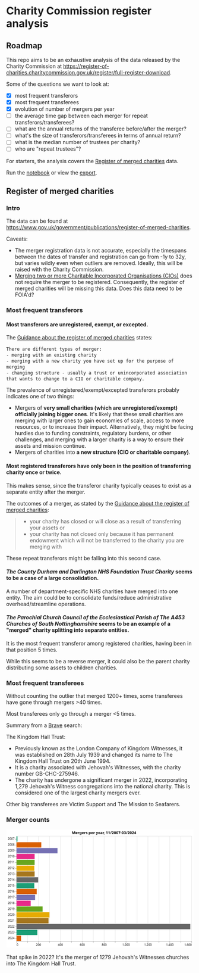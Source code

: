 # Charity Commission register analysis

## Roadmap

This repo aims to be an exhaustive analysis of the data released by the Charity Commission at <https://register-of-charities.charitycommission.gov.uk/register/full-register-download>.

Some of the questions we want to look at:

- [x] most frequent transferors
- [x] most frequent transferees
- [x] evolution of number of mergers per year
- [ ] the average time gap between each merger for repeat transferors/transferees?
- [ ] what are the annual returns of the transferee before/after the merger?
- [ ] what's the size of transferors/transferees in terms of annual return?
- [ ] what is the median number of trustees per charity?
- [ ] who are "repeat trustees"?

For starters, the analysis covers the [Register of merged charities](https://www.gov.uk/government/publications/register-of-merged-charities) data.

Run the [notebook](https://github.com/harabat/charity_commission_register/blob/main/code/charity_commission.ipynb) or view the [export](https://harabat.github.io/charity_commission_register/reports/charity_commission.html).

## Register of merged charities

### Intro

The data can be found at <https://www.gov.uk/government/publications/register-of-merged-charities>.

Caveats:

- The merger registration data is not accurate, especially the timespans between the dates of transfer and registration can go from -1y to 32y, but varies wildly even when outliers are removed. Ideally, this will be raised with the Charity Commission.
- [Merging two or more Charitable Incorporated Organisations (CIOs)](https://www.gov.uk/government/publications/register-of-merged-charities/guidance-about-the-register-of-merged-charities#merging-two-or-more-charitable-incorporated-organisations-cios) does not require the merger to be registered. Consequently, the register of merged charities will be missing this data. Does this data need to be FOIA'd?

### Most frequent transferors

#### Most transferors are unregistered, exempt, or excepted.

The [Guidance about the register of merged charities](https://www.gov.uk/government/publications/register-of-merged-charities/guidance-about-the-register-of-merged-charities#different-types-of-merger) states:

``` quote
There are different types of merger:
- merging with an existing charity
- merging with a new charity you have set up for the purpose of merging
- changing structure - usually a trust or unincorporated association that wants to change to a CIO or charitable company.
```

The prevalence of unregistered/exempt/excepted transferors probably indicates one of two things:

- Mergers of ****very small charities (which are unregistered/exempt) officially joining bigger ones****. It's likely that these small charities are merging with larger ones to gain economies of scale, access to more resources, or to increase their impact. Alternatively, they might be facing hurdles due to funding constraints, regulatory burdens, or other challenges, and merging with a larger charity is a way to ensure their assets and mission continue.
- Mergers of charities into ****a new structure (CIO or charitable company)****.

#### Most registered transferors have only been in the position of transferring charity once or twice.

This makes sense, since the transferor charity typically ceases to exist as a separate entity after the merger.

The outcomes of a merger, as stated by the [Guidance about the register of merged charities](https://www.gov.uk/government/publications/register-of-merged-charities/guidance-about-the-register-of-merged-charities#why-register):

> - your charity has closed or will close as a result of transferring your assets or
> - your charity has not closed only because it has permanent endowment which will not be transferred to the charity you are merging with

These repeat transferors might be falling into this second case.

#### *The County Durham and Darlington NHS Foundation Trust Charity* seems to be a case of a large consolidation.

A number of department-specific NHS charities have merged into one entity. The aim could be to consolidate funds/reduce administrative overhead/streamline operations.

#### *The Parochial Church Council of the Ecclesiastical Parish of The A453 Churches of South Nottinghamshire* seems to be an example of a "merged" charity splitting into separate entities.

It is the most frequent transferor among registered charities, having been in that position 5 times.

While this seems to be a reverse merger, it could also be the parent charity distributing some assets to children charities.

### Most frequent transferees

Without counting the outlier that merged 1200+ times, some transferees have gone through mergers \>40 times.

Most transferees only go through a merger \<5 times.

Summary from a [Brave](https://search.brave.com/search?q=The+Kingdom+Hall+Trust+&summary=1) search:

The Kingdom Hall Trust:

- Previously known as the London Company of Kingdom Witnesses, it was established on 28th July 1939 and changed its name to The Kingdom Hall Trust on 20th June 1994.
- It is a charity associated with Jehovah's Witnesses, with the charity number GB-CHC-275946.
- The charity has undergone a significant merger in 2022, incorporating 1,279 Jehovah's Witness congregations into the national charity. This is considered one of the largest charity mergers ever.

Other big transferees are Victim Support and The Mission to Seafarers.

### Merger counts

![](./charts/merger_counts.png)

That spike in 2022? It's the merger of 1279 Jehovah's Witnesses churches into The Kingdom Hall Trust.

